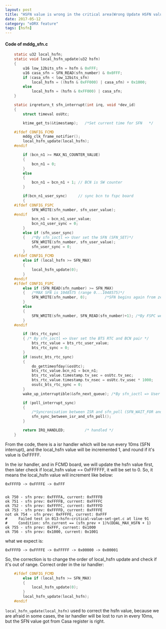 ```yaml
---
layout: post
title: "HSFN value is wrong in the critical area(Wrong Update HSFN value Order Cause the problem)"
date: 2017-05-12
category: "eDRX feature" 
tags: [hsfn]
---
```


#### Code of mddg_sfn.c

```c
    static u32 local_hsfn;
    static void local_hsfn_update(u32 hsfn)
    {
        u16 low_12bits_sfn = hsfn & 0xFFF;
        u16 casa_sfn = SFN_READ(sfn_number) & 0x0FFF;
        if (casa_sfn < low_12bits_sfn)
            local_hsfn = ((hsfn & 0xFF000) | casa_sfn) + 0x1000;
        else
            local_hsfn = (hsfn & 0xFF000) | casa_sfn;
    }

    static irqreturn_t sfn_interrupt(int irq, void *dev_id)
    {
        struct timeval osUtc;

        ktime_get_ts(&timestamp);   /*Set current time for SFN   */

    #ifdef CONFIG_FCMD
        mddg_clk_frame_notifier();
        local_hsfn_update(local_hsfn);
    #endif

        if (bcn_n1 >= MAX_N1_COUNTER_VALUE)
        {
            bcn_n1 = 0;
        }
        else
        {
            bcn_n1 = bcn_n1 + 1; // BCN is SW counter
        }

        if(bcn_n1_user_sync)     // sync bcn to fspc board
        {
    #ifdef CONFIG_FSPC
            SFN_WRITE(sfn_number, sfn_user_value);
    #endif
            bcn_n1 = bcn_n1_user_value;
            bcn_n1_user_sync = 0;
        }
        else if (sfn_user_sync)
        {   /*By sfn_ioctl => User set the SFN (SFN_SET)*/
            SFN_WRITE(sfn_number, sfn_user_value);
            sfn_user_sync = 0;
        }
    #ifdef CONFIG_FCMD
        else if (local_hsfn >= SFN_MAX)
        {
            local_hsfn_update(0);
        }
    #endif
    #ifdef CONFIG_FSPC
        else if (SFN_READ(sfn_number) >= SFN_MAX)
        {   /*MAX SFN is 1048575 (range 0...1048575)*/
            SFN_WRITE(sfn_number, 0);        /*SFN begins again from zero*/
        }
        else
        {
            SFN_WRITE(sfn_number, SFN_READ(sfn_number)+1); /*By FSPC we simulate the Frame Register*/
        }
    #endif

        if (bts_rtc_sync)
        { /* By sfn_ioctl => User set the BTS RTC and BCN pair */
            bts_rtc_value = bts_rtc_user_value;
            bts_rtc_sync = 0;
        }
        if (osutc_bts_rtc_sync)
        {
            do_gettimeofday(&osUtc);
            bts_rtc_value.bcn_n1 = bcn_n1;
            bts_rtc_value.timestamp.tv_sec = osUtc.tv_sec;
            bts_rtc_value.timestamp.tv_nsec = osUtc.tv_usec * 1000;
            osutc_bts_rtc_sync = 0;
        }
        wake_up_interruptible(&sfn_next_queue); /*By sfn_ioctl => User wait next SFN (SFN_WAIT_NEXT)*/

        if (poll_interrupt_sync)
        {
            /*Syncronisation between ISR and sfn_poll (SFN_WAIT_FOR and SFN_WAIT_ASYNC)*/
            sfn_sync_between_isr_and_sfn_poll();
        }

        return IRQ_HANDLED;         /* handled */
    }
```

From the code, there is a isr handler which will be run every 10ms (SFN
interrupt), and the local_hsfn value will be incremented 1, and round if it's
value is 0xFFFFF.

In the isr handler, and in FCMD board, we will update the hsfn value first,
then later check if local_hsfn value == 0xFFFFFF, it will be set to 0. So, it
means the local_hsfn value will increment like below:

    0xFFFFD -> 0xFFFFE -> 0xFFF


    ok 750 - sfn prev: 0xFFFFA, current: 0xFFFFB
    ok 751 - sfn prev: 0xFFFFB, current: 0xFFFFC
    ok 752 - sfn prev: 0xFFFFC, current: 0xFFFFD
    ok 753 - sfn prev: 0xFFFFD, current: 0xFFFFE
    not ok 754 - sfn prev: 0xFFFFE, current: 0xFFF
    #     Failed test in 013-hsfn-critical-value-set-get.c at line 91
    #     Condition: sfn_current == (sfn_prev + 1)%(DDAL_MAX_HSFN + 1)
    ok 755 - sfn prev: 0xFFF, current: 0x1000
    ok 756 - sfn prev: 0x1000, current: 0x1001

what we expect is:

    0xFFFFD -> 0xFFFFE -> 0xFFFFF -> 0x00000 -> 0x00001

So, the correction is to change the order of local_hsfn update and check if
it's out of range. 
Correct order in the isr handler:

```c
    #ifdef CONFIG_FCMD
        else if (local_hsfn >= SFN_MAX)
        {
            local_hsfn_update(0);
        }
        local_hsfn_update(local_hsfn);
    #endif
```

`local_hsfn_update(local_hsfn)` used to correct the hsfn value, because we are
afraid in some cases, the isr handler will be lost to run in every 10ms, but
the SFN value got from Casa register is right.
